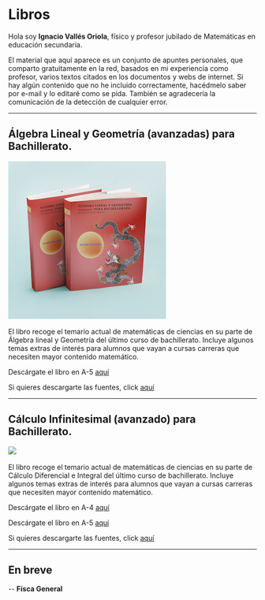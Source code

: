 # Libros

Hola soy **Ignacio Vallés Oriola**, físico y profesor jubilado de Matemáticas en educación secundaria.

El material que aquí aparece es un conjunto de apuntes personales, que comparto gratuitamente en la red, basados en mi experiencia como profesor, varios textos citados en los documentos y webs de internet. Si hay algún contenido que no he incluido correctamente, hacédmelo saber por e-mail y lo editaré como se pida.  También se agradecería la comunicación de la detección de cualquier error.

___________

## Álgebra Lineal y Geometría (avanzadas) para Bachillerato.

![](https://github.com/igvaori/algebra-geometria/blob/master/IMPRENTA/muestra.jpg)

El libro recoge el temario actual de matemáticas de ciencias en su parte de Álgebra lineal y Geometría del último curso de bachillerato. Incluye algunos temas extras de interés para alumnos que vayan a cursas carreras que necesiten mayor contenido matemático.

Descárgate el libro en A-5 [aquí](https://github.com/igvaori/algebra-geometria/raw/master/ALGEBRA-LINEAL-Y-GEOMETRIA-A5.pdf)

Si quieres descargarte las fuentes, click [aquí](https://github.com/igvaori/algebra-geometria)

__________

## Cálculo Infinitesimal (avanzado) para Bachillerato.

![](https://github.com/igvaori/calculo-infinitesimal/blob/master/IMPRENTA/muestra.jpg)

El libro recoge el temario actual de matemáticas de ciencias en su parte de Cálculo Diferencial e Integral del último curso de bachillerato. Incluye algunos temas extras de interés para alumnos que vayan a cursas carreras que necesiten mayor contenido matemático.

Descárgate el libro en A-4 [aquí](https://github.com/igvaori/calculo-infinitesimal/raw/master/CalculoInfinitesinalNacho.pdf)

Descárgate el libro en A-5 [aquí](https://github.com/igvaori/calculo-infinitesimal/raw/master/CalculoInfinitesinalNacho-A5.pdf)

Si quieres descargarte las fuentes, click [aquí](https://github.com/igvaori/calculo-infinitesimal)
____________

## En breve


-- **Físca General**

